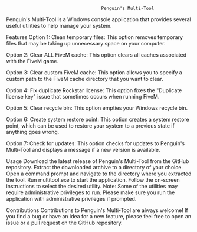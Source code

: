 										Penguin's Multi-Tool
Penguin's Multi-Tool is a Windows console application that provides several useful utilities to help manage your system.

Features
Option 1: Clean temporary files: This option removes temporary files that may be taking up unnecessary space on your computer.

Option 2: Clear ALL FiveM cache: This option clears all caches associated with the FiveM game.

Option 3: Clear custom FiveM cache: This option allows you to specify a custom path to the FiveM cache directory that you want to clear.

Option 4: Fix duplicate Rockstar license: This option fixes the "Duplicate license key" issue that sometimes occurs when running FiveM.

Option 5: Clear recycle bin: This option empties your Windows recycle bin.

Option 6: Create system restore point: This option creates a system restore point, which can be used to restore your system to a previous state if anything goes wrong.

Option 7: Check for updates: This option checks for updates to Penguin's Multi-Tool and displays a message if a new version is available.

Usage
Download the latest release of Penguin's Multi-Tool from the GitHub repository.
Extract the downloaded archive to a directory of your choice.
Open a command prompt and navigate to the directory where you extracted the tool.
Run multitool.exe to start the application.
Follow the on-screen instructions to select the desired utility.
Note: Some of the utilities may require administrative privileges to run. Please make sure you run the application with administrative privileges if prompted.

Contributions
Contributions to Penguin's Multi-Tool are always welcome! If you find a bug or have an idea for a new feature, please feel free to open an issue or a pull request on the GitHub repository.